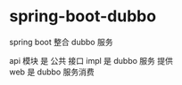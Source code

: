# spring-boot-dubbo
spring boot 整合 dubbo 服务

api 模块 是 公共 接口 
impl 是 dubbo 服务 提供  
web 是 dubbo 服务消费 

